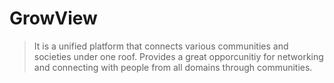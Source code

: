 # GrowView

> It is a unified platform that connects various communities and societies under one roof. Provides a great opporcunitiy for networking and connecting with people from all domains through communities.

